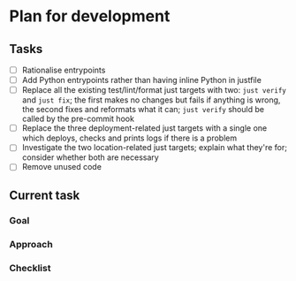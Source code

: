 # Plan for development

## Tasks

- [ ] Rationalise entrypoints
- [ ] Add Python entrypoints rather than having inline Python in justfile
- [ ] Replace all the existing test/lint/format just targets with two: `just verify` and `just fix`; the first makes no changes but fails if anything is wrong, the second fixes and reformats what it can; `just verify` should be called by the pre-commit hook
- [ ] Replace the three deployment-related just targets with a single one which deploys, checks and prints logs if there is a problem
- [ ] Investigate the two location-related just targets; explain what they're for; consider whether both are necessary
- [ ] Remove unused code

## Current task

### Goal

### Approach

### Checklist
